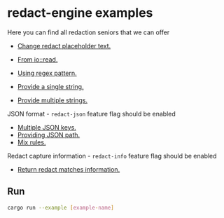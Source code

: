 # redact-engine examples

Here you can find all redaction seniors that we can offer
 - [Change redact placeholder text.](./custom_reduct_placeholder.rs)
 - [From io::read.](./redaction_reader.rs)
 
 - [Using regex pattern.](./redaction_string.rs)
 - [Provide a single string.](./redaction_json_by_keys.rs)
 - [Provide multiple strings.](./redaction_values.rs)

JSON format - `redact-json` feature flag should be enabled
 - [Multiple JSON keys.](./redaction_json_by_keys.rs)
 - [Providing JSON path.](./redaction_json_by_path.rs)
 - [Mix rules.](./redaction_json.rs)

Redact capture information - `redact-info` feature flag should be enabled
 - [Return redact matches information.](./redaction_string_with_info.rs)
## Run

```bash
cargo run --example [example-name]
```